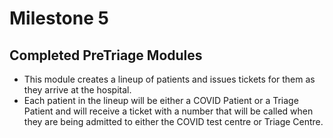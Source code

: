 # Milestone 5
## Completed PreTriage Modules
* This module creates a lineup of patients and issues tickets for them as they arrive at the hospital.
* Each patient in the lineup will be either a COVID Patient or a Triage Patient and will receive a ticket with a number that will be called when they are being admitted to either the COVID test centre or Triage Centre.
